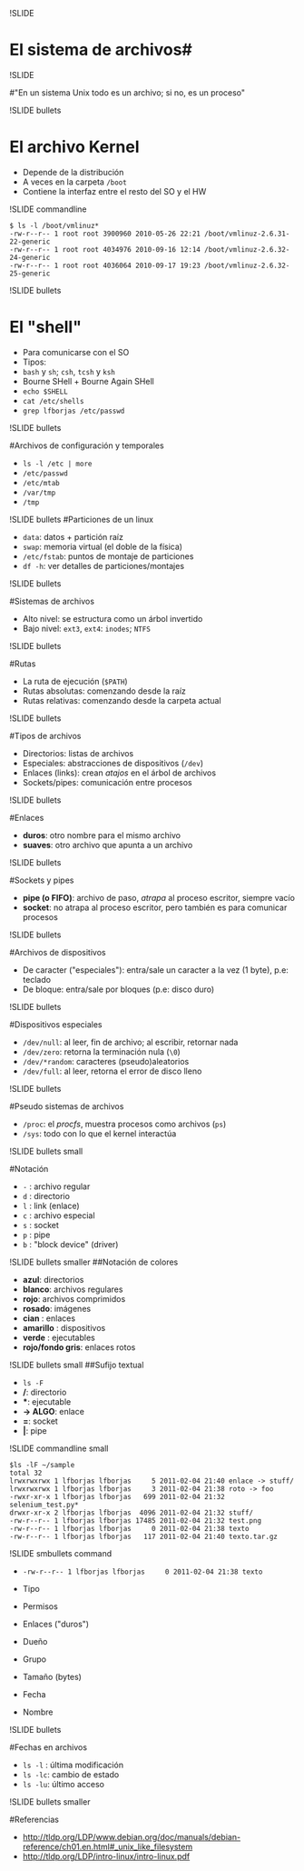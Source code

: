 !SLIDE 
# El sistema de archivos#

!SLIDE 

#"En un sistema Unix todo es un archivo; si no, es un proceso"


!SLIDE bullets

# El archivo Kernel

* Depende de la distribución
* A veces en la carpeta `/boot`
* Contiene la interfaz entre el resto del SO y el HW

!SLIDE commandline

    $ ls -l /boot/vmlinuz*
    -rw-r--r-- 1 root root 3900960 2010-05-26 22:21 /boot/vmlinuz-2.6.31-22-generic
    -rw-r--r-- 1 root root 4034976 2010-09-16 12:14 /boot/vmlinuz-2.6.32-24-generic
    -rw-r--r-- 1 root root 4036064 2010-09-17 19:23 /boot/vmlinuz-2.6.32-25-generic

!SLIDE bullets

# El "shell"

* Para comunicarse con el SO
* Tipos:
* `bash` y `sh`; `csh`, `tcsh` y `ksh`
*  Bourne SHell + Bourne Again SHell
* `echo $SHELL`
* `cat /etc/shells`
* `grep lfborjas /etc/passwd`


!SLIDE bullets

#Archivos de configuración y temporales

* `ls -l /etc | more`
* `/etc/passwd`
* `/etc/mtab`
* `/var/tmp`
* `/tmp`


!SLIDE bullets
#Particiones de un linux

* `data`: datos + partición raíz
* `swap`: memoria virtual (el doble de la física)
* `/etc/fstab`: puntos de montaje de particiones
* `df -h`: ver detalles de particiones/montajes

!SLIDE bullets

#Sistemas de archivos

* Alto nivel: se estructura como un árbol invertido
* Bajo nivel: `ext3`, `ext4`: `inodes`; `NTFS`

!SLIDE bullets

#Rutas

* La ruta de ejecución (`$PATH`)
* Rutas absolutas: comenzando desde la raíz
* Rutas relativas: comenzando desde la carpeta actual



!SLIDE bullets

#Tipos de archivos

* Directorios: listas de archivos
* Especiales: abstracciones de dispositivos (`/dev`)
* Enlaces (links): crean _atajos_ en el árbol de archivos
* Sockets/pipes: comunicación entre procesos

!SLIDE bullets

#Enlaces

* __duros__: otro nombre para el mismo archivo
* __suaves__: otro archivo que apunta a un archivo


!SLIDE bullets

#Sockets y pipes

* __pipe (o FIFO)__: archivo de paso, _atrapa_ al proceso escritor, siempre vacío
* __socket__: no atrapa al proceso escritor, pero también es para comunicar procesos


!SLIDE bullets

#Archivos de dispositivos

* De caracter ("especiales"): entra/sale un caracter a la vez (1 byte), p.e: teclado
* De bloque: entra/sale por bloques (p.e: disco duro)

!SLIDE bullets

#Dispositivos especiales

* `/dev/null`: al leer, fin de archivo; al escribir, retornar nada
* `/dev/zero`: retorna la terminación nula (`\0`)
* `/dev/*random`: caracteres (pseudo)aleatorios
* `/dev/full`: al leer, retorna el error de disco lleno

!SLIDE bullets

#Pseudo sistemas de archivos

* `/proc`: el _procfs_, muestra procesos como archivos (`ps`)
* `/sys`: todo con lo que el kernel interactúa 

!SLIDE bullets small

#Notación 

* `-` : archivo regular
* `d` : directorio
* `l` : link (enlace)
* `c` : archivo especial
* `s` : socket
* `p` : pipe
* `b` : "block device" (driver)

!SLIDE bullets smaller
##Notación de colores

* __azul__: directorios
* __blanco__: archivos regulares
* __rojo__: archivos comprimidos
* __rosado__: imágenes
* __cian__ : enlaces
* __amarillo__ : dispositivos
* __verde__ : ejecutables
* __rojo/fondo gris__: enlaces rotos

!SLIDE bullets small
##Sufijo textual

* `ls -F`
* __/__: directorio
* __*__: ejecutable
* __-> ALGO__: enlace
* __=__: socket
* __|__: pipe

!SLIDE commandline small

    $ls -lF ~/sample
    total 32
    lrwxrwxrwx 1 lfborjas lfborjas     5 2011-02-04 21:40 enlace -> stuff/
    lrwxrwxrwx 1 lfborjas lfborjas     3 2011-02-04 21:38 roto -> foo
    -rwxr-xr-x 1 lfborjas lfborjas   699 2011-02-04 21:32 selenium_test.py*
    drwxr-xr-x 2 lfborjas lfborjas  4096 2011-02-04 21:32 stuff/
    -rw-r--r-- 1 lfborjas lfborjas 17485 2011-02-04 21:32 test.png
    -rw-r--r-- 1 lfborjas lfborjas     0 2011-02-04 21:38 texto
    -rw-r--r-- 1 lfborjas lfborjas   117 2011-02-04 21:40 texto.tar.gz

!SLIDE smbullets command

* `-rw-r--r-- 1 lfborjas lfborjas     0 2011-02-04 21:38 texto`

* Tipo
* Permisos
* Enlaces ("duros")
* Dueño
* Grupo
* Tamaño (bytes)
* Fecha 
* Nombre

!SLIDE bullets

#Fechas en archivos

* `ls -l` : última modificación
* `ls -lc`: cambio de estado
* `ls -lu`: último acceso

!SLIDE bullets smaller

#Referencias

* <http://tldp.org/LDP/www.debian.org/doc/manuals/debian-reference/ch01.en.html#_unix_like_filesystem>
* <http://tldp.org/LDP/intro-linux/intro-linux.pdf>
